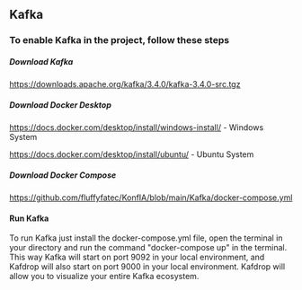 ## Kafka


### To enable Kafka in the project, follow these steps

##### Download Kafka

https://downloads.apache.org/kafka/3.4.0/kafka-3.4.0-src.tgz

##### Download Docker Desktop

https://docs.docker.com/desktop/install/windows-install/  - Windows System

https://docs.docker.com/desktop/install/ubuntu/  - Ubuntu System

##### Download Docker Compose

https://github.com/fluffyfatec/KonfIA/blob/main/Kafka/docker-compose.yml

#### Run Kafka

To run Kafka just install the docker-compose.yml file, open the terminal in your directory and run the command "docker-compose up" in the terminal. This way Kafka will start on port 9092 in your local environment, and Kafdrop will also start on port 9000 in your local environment. Kafdrop will allow you to visualize your entire Kafka ecosystem.
